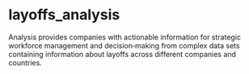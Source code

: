 # layoffs_analysis
Analysis provides companies with actionable information for strategic workforce management and decision‑making from complex data sets containing information about layoffs across different companies and countries.
